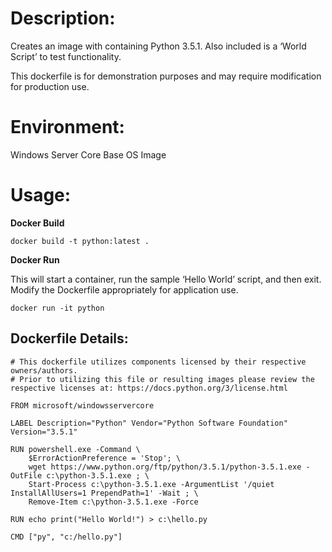 # Description:

Creates an image with containing Python 3.5.1. Also included is a ‘World Script’ to test functionality.

This dockerfile is for demonstration purposes and may require modification for production use. 

# Environment:

Windows Server Core Base OS Image

# Usage:

**Docker Build**

```
docker build -t python:latest .
```

**Docker Run** 

This will start a container, run the sample ‘Hello World’ script, and then exit.  Modify the Dockerfile appropriately for application use. 

```
docker run -it python
```

## Dockerfile Details:
```
# This dockerfile utilizes components licensed by their respective owners/authors.
# Prior to utilizing this file or resulting images please review the respective licenses at: https://docs.python.org/3/license.html

FROM microsoft/windowsservercore

LABEL Description="Python" Vendor="Python Software Foundation" Version="3.5.1"

RUN powershell.exe -Command \
    $ErrorActionPreference = 'Stop'; \
    wget https://www.python.org/ftp/python/3.5.1/python-3.5.1.exe -OutFile c:\python-3.5.1.exe ; \
    Start-Process c:\python-3.5.1.exe -ArgumentList '/quiet InstallAllUsers=1 PrependPath=1' -Wait ; \
    Remove-Item c:\python-3.5.1.exe -Force

RUN echo print("Hello World!") > c:\hello.py

CMD ["py", "c:/hello.py"]
		
```


